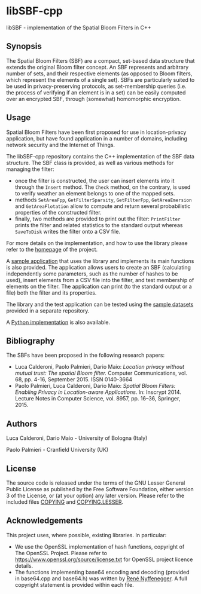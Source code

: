 # libSBF-cpp #
libSBF - implementation of the Spatial Bloom Filters in C++

## Synopsis ##
The Spatial Bloom Filters (SBF) are a compact, set-based data structure that extends the original Bloom filter concept. An SBF represents and arbitrary number of sets, and their respective elements (as opposed to Bloom filters, which represent the elements of a single set). SBFs are particularly suited to be used in privacy-preserving protocols, as set-membership queries (i.e. the process of verifying if an element is in a set) can be easily computed over an encrypted SBF, through (somewhat) homomorphic encryption.

## Usage ##
Spatial Bloom Filters have been first proposed for use in location-privacy application, but have found application in a number of domains, including network security and the Internet of Things.

The libSBF-cpp repository contains the C++ implementation of the SBF data structure. The SBF class is provided, as well as various methods for managing the filter:
- once the filter is constructed, the user can insert elements into it through the `Insert` method. The `Check` method, on the contrary, is used to verify weather an element belongs to one of the mapped sets.
- methods `SetAreaFpp`, `GetFilterSparsity`, `GetFilterFpp`, `GetAreaEmersion` and `GetAreaFlotation` allow to compute and return several probabilistic properties of the constructed filter.
- finally, two methods are provided to print out the filter: `PrintFilter` prints the filter and related statistics to the standard output whereas `SaveToDisk` writes the filter onto a CSV file.

For more details on the implementation, and how to use the library please refer to the [homepage](http://sbf.csr.unibo.it/ "SBF project homepage") of the project.

A [sample application](test-app/) that uses the library and implements its main functions is also provided. The application allows users to create an SBF (calculating independently some parameters, such as the number of hashes to be used), insert elements from a CSV file into the filter, and test membership of elements on the filter. The application can print (to the standard output or a file) both the filter and its properties.

The library and the test application can be tested using the [sample datasets](https://github.com/spatialbloomfilter/libSBF-testdatasets "libSBF-testdatasets") provided in a separate repository.

A [Python implementation](https://github.com/spatialbloomfilter/libSFB-python "libSFB-python") is also available. 

## Bibliography ##
The SBFs have been proposed in the following research papers:
- Luca Calderoni, Paolo Palmieri, Dario Maio: *Location privacy without mutual trust: The spatial Bloom filter.* Computer Communications, vol. 68, pp. 4-16, September 2015. ISSN 0140-3664
- Paolo Palmieri, Luca Calderoni, Dario Maio: *Spatial Bloom Filters: Enabling Privacy in Location-aware Applications*. In: Inscrypt 2014. Lecture Notes in Computer Science, vol. 8957, pp. 16–36, Springer, 2015.

## Authors ##
Luca Calderoni, Dario Maio - University of Bologna (Italy)

Paolo Palmieri - Cranfield University (UK)

## License ##
The source code is released under the terms of the GNU Lesser General Public License as published by the Free Software Foundation, either version 3 of the License, or (at your option) any later version. Please refer to the included files [COPYING](COPYING) and [COPYING.LESSER](COPYING.LESSER).

## Acknowledgements ##
This project uses, where possible, existing libraries. In particular:
- We use the OpenSSL implementation of hash functions, copyright of The OpenSSL Project. Please refer to https://www.openssl.org/source/license.txt for OpenSSL project licence details.
- The functions implementing base64 encoding and decoding (provided in base64.cpp and base64.h) was written by [René Nyffenegger](mailto:rene.nyffenegger@adp-gmbh.ch). A full copyright statement is provided within each file.
